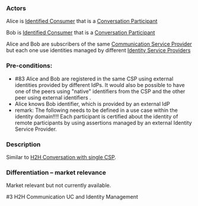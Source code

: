 ### Actors

Alice is [Identified Consumer](https://github.com/reTHINK-project/use-cases/blob/master/docs/D1.1/business-models/business-roles.md#identified-service-consumer) that is a [Conversation Participant](https://github.com/reTHINK-project/use-cases/blob/master/docs/D1.1/business-models/business-roles.md#conversation--communication-participant)

Bob is [Identified Consumer](https://github.com/reTHINK-project/use-cases/blob/master/docs/D1.1/business-models/business-roles.md#identified-service-consumer) that is a [Conversation Participant](https://github.com/reTHINK-project/use-cases/blob/master/docs/D1.1/business-models/business-roles.md#conversation--communication-participant)

Alice and Bob are subscribers of the same [Communication Service Provider](https://github.com/reTHINK-project/use-cases/blob/master/docs/D1.1/business-models/business-roles.md#communication-service-provider) but each one use identities managed by different [Identity Service Providers](https://github.com/reTHINK-project/use-cases/blob/master/docs/D1.1/business-models/business-roles.md#identity-service-provider) 
### Pre-conditions:
- #83 Alice and Bob are registered in the same CSP using external identities provided by different IdPs. It would also be possible to have one of the peers using "native" identifiers from the CSP and the other peer using external identifiers .
- Alice knows Bob identifier, which is provided by an external IdP
- remark: The following needs to be defined in a use case within the identity domain!!!! 
  Each participant is certified about the identity of remote participants by using assertions managed by an external Identity Service Provider.
### Description

Similar to [H2H Conversation with single CSP](https://github.com/reTHINK-project/use-cases/blob/master/docs/H2H%20Conversation%20with%20single%20CSP.md). 
### Differentiation – market relevance

Market relevant but not currently available. 

#3 H2H Communication UC and Identity Management
